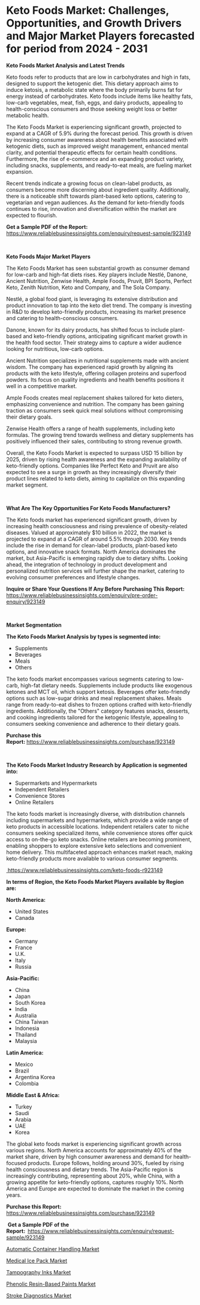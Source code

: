 <p><h1>Keto Foods Market: Challenges, Opportunities, and Growth Drivers and Major Market Players forecasted for period from 2024 - 2031</h1></p><p><strong>Keto Foods Market Analysis and Latest Trends</strong></p>
<p><p>Keto foods refer to products that are low in carbohydrates and high in fats, designed to support the ketogenic diet. This dietary approach aims to induce ketosis, a metabolic state where the body primarily burns fat for energy instead of carbohydrates. Keto foods include items like healthy fats, low-carb vegetables, meat, fish, eggs, and dairy products, appealing to health-conscious consumers and those seeking weight loss or better metabolic health.</p><p>The Keto Foods Market is experiencing significant growth, projected to expand at a CAGR of 5.9% during the forecast period. This growth is driven by increasing consumer awareness about health benefits associated with ketogenic diets, such as improved weight management, enhanced mental clarity, and potential therapeutic effects for certain health conditions. Furthermore, the rise of e-commerce and an expanding product variety, including snacks, supplements, and ready-to-eat meals, are fueling market expansion.</p><p>Recent trends indicate a growing focus on clean-label products, as consumers become more discerning about ingredient quality. Additionally, there is a noticeable shift towards plant-based keto options, catering to vegetarian and vegan audiences. As the demand for keto-friendly foods continues to rise, innovation and diversification within the market are expected to flourish.</p></p>
<p><strong>Get a Sample PDF of the Report:&nbsp;</strong> <a href="https://www.reliablebusinessinsights.com/enquiry/request-sample/923149?utm_campaign=1837&utm_medium=2&utm_source=Github&utm_content=ia&utm_term=02122024&utm_id=keto-foods">https://www.reliablebusinessinsights.com/enquiry/request-sample/923149</a></p>
<p>&nbsp;</p>
<p><strong>Keto Foods Major Market Players</strong></p>
<p><p>The Keto Foods Market has seen substantial growth as consumer demand for low-carb and high-fat diets rises. Key players include Nestlé, Danone, Ancient Nutrition, Zenwise Health, Ample Foods, Pruvit, BPI Sports, Perfect Keto, Zenith Nutrition, Keto and Company, and The Sola Company.</p><p>Nestlé, a global food giant, is leveraging its extensive distribution and product innovation to tap into the keto diet trend. The company is investing in R&D to develop keto-friendly products, increasing its market presence and catering to health-conscious consumers.</p><p>Danone, known for its dairy products, has shifted focus to include plant-based and keto-friendly options, anticipating significant market growth in the health food sector. Their strategy aims to capture a wider audience looking for nutritious, low-carb options.</p><p>Ancient Nutrition specializes in nutritional supplements made with ancient wisdom. The company has experienced rapid growth by aligning its products with the keto lifestyle, offering collagen proteins and superfood powders. Its focus on quality ingredients and health benefits positions it well in a competitive market.</p><p>Ample Foods creates meal replacement shakes tailored for keto dieters, emphasizing convenience and nutrition. The company has been gaining traction as consumers seek quick meal solutions without compromising their dietary goals.</p><p>Zenwise Health offers a range of health supplements, including keto formulas. The growing trend towards wellness and dietary supplements has positively influenced their sales, contributing to strong revenue growth.</p><p>Overall, the Keto Foods Market is expected to surpass USD 15 billion by 2025, driven by rising health awareness and the expanding availability of keto-friendly options. Companies like Perfect Keto and Pruvit are also expected to see a surge in growth as they increasingly diversify their product lines related to keto diets, aiming to capitalize on this expanding market segment.</p></p>
<p>&nbsp;</p>
<p><strong>What Are The Key Opportunities For Keto Foods Manufacturers?</strong></p>
<p><p>The Keto foods market has experienced significant growth, driven by increasing health consciousness and rising prevalence of obesity-related diseases. Valued at approximately $10 billion in 2022, the market is projected to expand at a CAGR of around 5.5% through 2030. Key trends include the rise in demand for clean-label products, plant-based keto options, and innovative snack formats. North America dominates the market, but Asia-Pacific is emerging rapidly due to dietary shifts. Looking ahead, the integration of technology in product development and personalized nutrition services will further shape the market, catering to evolving consumer preferences and lifestyle changes.</p></p>
<p><strong>Inquire or Share Your Questions If Any Before Purchasing This Report:</strong> <a href="https://www.reliablebusinessinsights.com/enquiry/pre-order-enquiry/923149?utm_campaign=1837&utm_medium=2&utm_source=Github&utm_content=ia&utm_term=02122024&utm_id=keto-foods">https://www.reliablebusinessinsights.com/enquiry/pre-order-enquiry/923149</a></p>
<p>&nbsp;</p>
<p><strong>Market Segmentation</strong></p>
<p><strong>The Keto Foods Market Analysis by types is segmented into:</strong></p>
<p><ul><li>Supplements</li><li>Beverages</li><li>Meals</li><li>Others</li></ul></p>
<p><p>The keto foods market encompasses various segments catering to low-carb, high-fat dietary needs. Supplements include products like exogenous ketones and MCT oil, which support ketosis. Beverages offer keto-friendly options such as low-sugar drinks and meal replacement shakes. Meals range from ready-to-eat dishes to frozen options crafted with keto-friendly ingredients. Additionally, the "Others" category features snacks, desserts, and cooking ingredients tailored for the ketogenic lifestyle, appealing to consumers seeking convenience and adherence to their dietary goals.</p></p>
<p><strong>Purchase this Report:&nbsp;</strong><a href="https://www.reliablebusinessinsights.com/purchase/923149?utm_campaign=1837&utm_medium=2&utm_source=Github&utm_content=ia&utm_term=02122024&utm_id=keto-foods">https://www.reliablebusinessinsights.com/purchase/923149</a></p>
<p>&nbsp;</p>
<p><strong>The Keto Foods Market Industry Research by Application is segmented into:</strong></p>
<p><ul><li>Supermarkets and Hypermarkets</li><li>Independent Retailers</li><li>Convenience Stores</li><li>Online Retailers</li></ul></p>
<p><p>The keto foods market is increasingly diverse, with distribution channels including supermarkets and hypermarkets, which provide a wide range of keto products in accessible locations. Independent retailers cater to niche consumers seeking specialized items, while convenience stores offer quick access to on-the-go keto snacks. Online retailers are becoming prominent, enabling shoppers to explore extensive keto selections and convenient home delivery. This multifaceted approach enhances market reach, making keto-friendly products more available to various consumer segments.</p></p>
<p><a href="https://www.reliablebusinessinsights.com/keto-foods-r923149?utm_campaign=1837&utm_medium=2&utm_source=Github&utm_content=ia&utm_term=02122024&utm_id=keto-foods">&nbsp;https://www.reliablebusinessinsights.com/keto-foods-r923149</a></p>
<p><strong>In terms of Region, the Keto Foods Market Players available by Region are:</strong></p>
<p>
    <p> <strong> North America: </strong>
        <ul>
            <li>United States</li>
            <li>Canada</li>
        </ul>
        </p> 
    <p> <strong> Europe: </strong>
        <ul>
            <li>Germany</li>
            <li>France</li>
            <li>U.K.</li>
            <li>Italy</li>
            <li>Russia</li>
        </ul>
        </p> 
    <p> <strong> Asia-Pacific: </strong>
        <ul>
            <li>China</li>
            <li>Japan</li>
            <li>South Korea</li>
            <li>India</li>
            <li>Australia</li>
            <li>China Taiwan</li>
            <li>Indonesia</li>
            <li>Thailand</li>
            <li>Malaysia</li>
        </ul>
        </p> 
    <p> <strong> Latin America: </strong>
        <ul>
            <li>Mexico</li>
            <li>Brazil</li>
            <li>Argentina Korea</li>
            <li>Colombia</li>
        </ul>
        </p> 
    <p> <strong> Middle East & Africa: </strong>
        <ul>
            <li>Turkey</li>
            <li>Saudi</li>
            <li>Arabia</li>
            <li>UAE</li>
            <li>Korea</li>
        </ul>
    </p>
    </p>
<p><p>The global keto foods market is experiencing significant growth across various regions. North America accounts for approximately 40% of the market share, driven by high consumer awareness and demand for health-focused products. Europe follows, holding around 30%, fueled by rising health consciousness and dietary trends. The Asia-Pacific region is increasingly contributing, representing about 20%, while China, with a growing appetite for keto-friendly options, captures roughly 10%. North America and Europe are expected to dominate the market in the coming years.</p></p>
<p><strong>Purchase this Report: </strong><a href="https://www.reliablebusinessinsights.com/purchase/923149?utm_campaign=1837&utm_medium=2&utm_source=Github&utm_content=ia&utm_term=02122024&utm_id=keto-foods">https://www.reliablebusinessinsights.com/purchase/923149</a></p>
<p>&nbsp;<strong>Get a Sample PDF of the Report:&nbsp;&nbsp;</strong><a href="https://www.reliablebusinessinsights.com/enquiry/request-sample/923149?utm_campaign=1837&utm_medium=2&utm_source=Github&utm_content=ia&utm_term=02122024&utm_id=keto-foods">https://www.reliablebusinessinsights.com/enquiry/request-sample/923149</a></p>
<p><strong></strong></p>
<p><p><a href="https://github.com/dringals/Market-Research-Report-List-6/blob/main/automatic-container-handling-market.md?utm_campaign=1837&utm_medium=2&utm_source=Github&utm_content=ia&utm_term=02122024&utm_id=keto-foods">Automatic Container Handling Market</a></p><p><a href="https://www.linkedin.com/pulse/analysis-market-medical-ice-pack-illuminating-elements-description-7bgqf?utm_campaign=1837&utm_medium=2&utm_source=Github&utm_content=ia&utm_term=02122024&utm_id=keto-foods">Medical Ice Pack Market</a></p><p><a href="https://issuu.com/reportprime-2/docs/tampography-inks-market-size-2030.pptx?utm_campaign=1837&utm_medium=2&utm_source=Github&utm_content=ia&utm_term=02122024&utm_id=keto-foods">Tampography Inks Market</a></p><p><a href="https://issuu.com/reportprime-2/docs/phenolic-resin-based-paints-market-size-2030.pptx?utm_campaign=1837&utm_medium=2&utm_source=Github&utm_content=ia&utm_term=02122024&utm_id=keto-foods">Phenolic Resin-Based Paints Market</a></p><p><a href="https://www.linkedin.com/pulse/future-stroke-diagnostics-market-growth-predictions-cagr-g1fcf?utm_campaign=1837&utm_medium=2&utm_source=Github&utm_content=ia&utm_term=02122024&utm_id=keto-foods">Stroke Diagnostics Market</a></p></p>